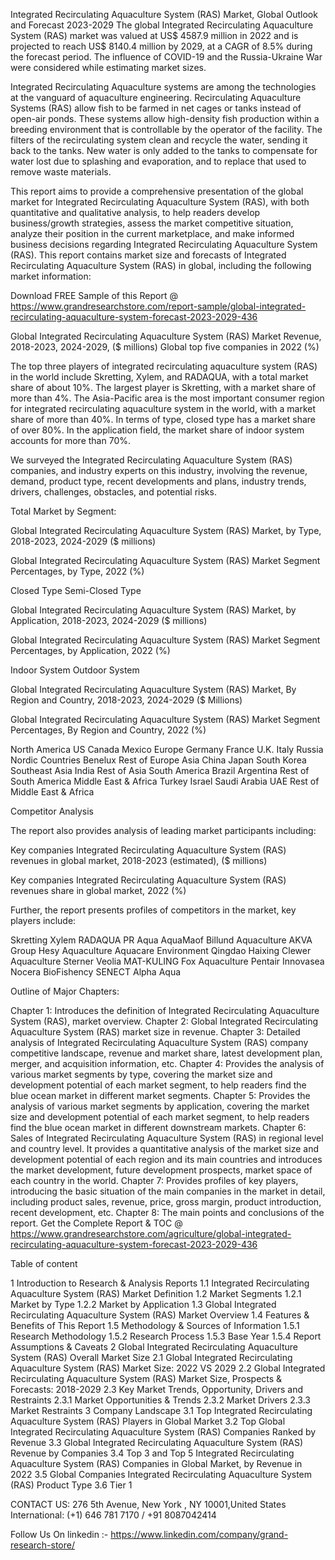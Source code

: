 Integrated Recirculating Aquaculture System (RAS) Market, Global Outlook and Forecast 2023-2029
The global Integrated Recirculating Aquaculture System (RAS) market was valued at US$ 4587.9 million in 2022 and is projected to reach US$ 8140.4 million by 2029, at a CAGR of 8.5% during the forecast period. The influence of COVID-19 and the Russia-Ukraine War were considered while estimating market sizes.

Integrated Recirculating Aquaculture systems are among the technologies at the vanguard of aquaculture engineering. Recirculating Aquaculture Systems (RAS) allow fish to be farmed in net cages or tanks instead of open-air ponds. These systems allow high-density fish production within a breeding environment that is controllable by the operator of the facility. The filters of the recirculating system clean and recycle the water, sending it back to the tanks. New water is only added to the tanks to compensate for water lost due to splashing and evaporation, and to replace that used to remove waste materials.

This report aims to provide a comprehensive presentation of the global market for Integrated Recirculating Aquaculture System (RAS), with both quantitative and qualitative analysis, to help readers develop business/growth strategies, assess the market competitive situation, analyze their position in the current marketplace, and make informed business decisions regarding Integrated Recirculating Aquaculture System (RAS). This report contains market size and forecasts of Integrated Recirculating Aquaculture System (RAS) in global, including the following market information:

Download FREE Sample of this Report @ https://www.grandresearchstore.com/report-sample/global-integrated-recirculating-aquaculture-system-forecast-2023-2029-436




Global Integrated Recirculating Aquaculture System (RAS) Market Revenue, 2018-2023, 2024-2029, ($ millions)
Global top five companies in 2022 (%)


The top three players of integrated recirculating aquaculture system (RAS) in the world include Skretting, Xylem, and RADAQUA, with a total market share of about 10%. The largest player is Skretting, with a market share of more than 4%. The Asia-Pacific area is the most important consumer region for integrated recirculating aquaculture system in the world, with a market share of more than 40%. In terms of type, closed type has a market share of over 80%. In the application field, the market share of indoor system accounts for more than 70%.

We surveyed the Integrated Recirculating Aquaculture System (RAS) companies, and industry experts on this industry, involving the revenue, demand, product type, recent developments and plans, industry trends, drivers, challenges, obstacles, and potential risks.

Total Market by Segment:

Global Integrated Recirculating Aquaculture System (RAS) Market, by Type, 2018-2023, 2024-2029 ($ millions)

Global Integrated Recirculating Aquaculture System (RAS) Market Segment Percentages, by Type, 2022 (%)



Closed Type
Semi-Closed Type


Global Integrated Recirculating Aquaculture System (RAS) Market, by Application, 2018-2023, 2024-2029 ($ millions)

Global Integrated Recirculating Aquaculture System (RAS) Market Segment Percentages, by Application, 2022 (%)



Indoor System
Outdoor System


Global Integrated Recirculating Aquaculture System (RAS) Market, By Region and Country, 2018-2023, 2024-2029 ($ Millions)

Global Integrated Recirculating Aquaculture System (RAS) Market Segment Percentages, By Region and Country, 2022 (%)



North America
US
Canada
Mexico
Europe
Germany
France
U.K.
Italy
Russia
Nordic Countries
Benelux
Rest of Europe
Asia
China
Japan
South Korea
Southeast Asia
India
Rest of Asia
South America
Brazil
Argentina
Rest of South America
Middle East & Africa
Turkey
Israel
Saudi Arabia
UAE
Rest of Middle East & Africa


Competitor Analysis

The report also provides analysis of leading market participants including:

Key companies Integrated Recirculating Aquaculture System (RAS) revenues in global market, 2018-2023 (estimated), ($ millions)

Key companies Integrated Recirculating Aquaculture System (RAS) revenues share in global market, 2022 (%)

Further, the report presents profiles of competitors in the market, key players include:



Skretting
Xylem
RADAQUA
PR Aqua
AquaMaof
Billund Aquaculture
AKVA Group
Hesy Aquaculture
Aquacare Environment
Qingdao Haixing
Clewer Aquaculture
Sterner
Veolia
MAT-KULING
Fox Aquaculture
Pentair
Innovasea
Nocera
BioFishency
SENECT
Alpha Aqua


Outline of Major Chapters:



Chapter 1: Introduces the definition of Integrated Recirculating Aquaculture System (RAS), market overview.
Chapter 2: Global Integrated Recirculating Aquaculture System (RAS) market size in revenue.
Chapter 3: Detailed analysis of Integrated Recirculating Aquaculture System (RAS) company competitive landscape, revenue and market share, latest development plan, merger, and acquisition information, etc.
Chapter 4: Provides the analysis of various market segments by type, covering the market size and development potential of each market segment, to help readers find the blue ocean market in different market segments.
Chapter 5: Provides the analysis of various market segments by application, covering the market size and development potential of each market segment, to help readers find the blue ocean market in different downstream markets.
Chapter 6: Sales of Integrated Recirculating Aquaculture System (RAS) in regional level and country level. It provides a quantitative analysis of the market size and development potential of each region and its main countries and introduces the market development, future development prospects, market space of each country in the world.
Chapter 7: Provides profiles of key players, introducing the basic situation of the main companies in the market in detail, including product sales, revenue, price, gross margin, product introduction, recent development, etc.
Chapter 8: The main points and conclusions of the report.
Get the Complete Report & TOC @ https://www.grandresearchstore.com/agriculture/global-integrated-recirculating-aquaculture-system-forecast-2023-2029-436

Table of content

1 Introduction to Research & Analysis Reports
1.1 Integrated Recirculating Aquaculture System (RAS) Market Definition
1.2 Market Segments
1.2.1 Market by Type
1.2.2 Market by Application
1.3 Global Integrated Recirculating Aquaculture System (RAS) Market Overview
1.4 Features & Benefits of This Report
1.5 Methodology & Sources of Information
1.5.1 Research Methodology
1.5.2 Research Process
1.5.3 Base Year
1.5.4 Report Assumptions & Caveats
2 Global Integrated Recirculating Aquaculture System (RAS) Overall Market Size
2.1 Global Integrated Recirculating Aquaculture System (RAS) Market Size: 2022 VS 2029
2.2 Global Integrated Recirculating Aquaculture System (RAS) Market Size, Prospects & Forecasts: 2018-2029
2.3 Key Market Trends, Opportunity, Drivers and Restraints
2.3.1 Market Opportunities & Trends
2.3.2 Market Drivers
2.3.3 Market Restraints
3 Company Landscape
3.1 Top Integrated Recirculating Aquaculture System (RAS) Players in Global Market
3.2 Top Global Integrated Recirculating Aquaculture System (RAS) Companies Ranked by Revenue
3.3 Global Integrated Recirculating Aquaculture System (RAS) Revenue by Companies
3.4 Top 3 and Top 5 Integrated Recirculating Aquaculture System (RAS) Companies in Global Market, by Revenue in 2022
3.5 Global Companies Integrated Recirculating Aquaculture System (RAS) Product Type
3.6 Tier 1

CONTACT US:
276 5th Avenue, New York , NY 10001,United States
International: (+1) 646 781 7170 / +91 8087042414

Follow Us On linkedin :- https://www.linkedin.com/company/grand-research-store/
